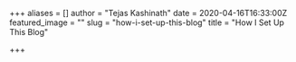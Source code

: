 +++
aliases = []
author = "Tejas Kashinath"
date = 2020-04-16T16:33:00Z
featured_image = ""
slug = "how-i-set-up-this-blog"
title = "How I Set Up This Blog"

+++

